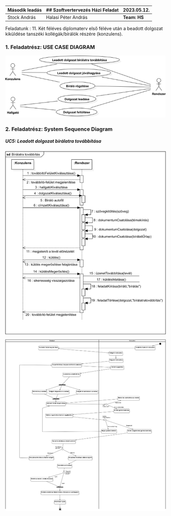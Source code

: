 
| Második leadás      | ## Szoftvertervezés Házi Feladat | 2023.05.12. |
| :---                |               :----              | :---        |
| Stock András        | Halasi Péter András              | **Team: HS**|

Feladatunk
 : 11. Két féléves diplomaterv első féléve után a beadott dolgozat kiküldése tanszéki kollégák/bírálók részére (konzulens).


### 1. Feladatrész: USE CASE DIAGRAM

![Use Case Diagram](./../png/ucd.png)

### 2. Feladatrész: System Sequence Diagram

##### UC5: Leadott dolgozat bírálatra továbbítása
![Leadott dolgozat bírálatra továbbítása - System Sequence Diagram ](./../png/uc5_ssd.png)

![Leadott dolgozat bírálatra továbbítása - Aktivitás Diagram](./../png/uc5_ad.png)